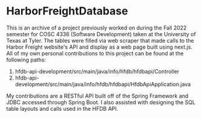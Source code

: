 # HarborFreightDatabase
This is an archive of a project previously worked on during the Fall 2022 semester for COSC 4336 (Software Development)
taken at the University of Texas at Tyler. The tables were filled via web scraper that made calls to the Harbor Freight 
website's API and display as a web page built using next.js. All of my own personal contributions to this project can be
found at the following paths: 

1) hfdb-api-development/src/main/java/info/hfdb/hfdbapi/Controller
2) hfdb-api-development/src/main/java/info/hfdb/hfdbapi/HfdbApiApplication.java

My contributions are a RESTful API built off of the Spring Framework and JDBC accessed through Spring Boot.
I also assisted with designing the SQL table layouts and calls used in the HFDB API.
